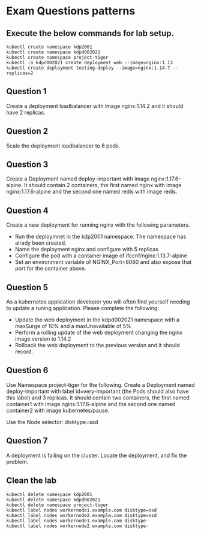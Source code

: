 # Exam Questions patterns

## Execute the below commands for lab setup. 

```
kubectl create namespace kdp2001
kubectl create namespace kdpd002021
kubectl create namespace project-tiger
kubectl -n kdpd002021 create deployment web --image=nginx:1.13
kubectl create deployment testing-deploy --image=nginx:1.14.7 --replicas=2
```

## Question 1

Create a deployment loadbalancer with image nginx:1.14.2 and it should have 2 replicas. 

## Question 2

Scale the deployment loadbalancer to 6 pods.


## Question 3

Create a Deployment named deploy-important with image nginx:1.17.6-alpine. It should contain 2 containers, the first named nginx with image nginx:1.17.6-alpine and the second one named redis with image redis. 


## Question 4

Create a new deployment for running nginx with the following parameters. 
- Run the deploymnet in the kdp2001 namespace. The namespace has alrady been created. 
- Name the deployment nginx and configure with 5 replicas
- Configure the pod with a container image of ifccnf/nginx:1.13.7-alpine
- Set an environment variable of NGINX_Port=8080 and also expose that port for the container above.



## Question 5

As a kubernetes application developer you will often find yourself needing to update a runing application. Please complete the following:
-  Update the web deployment in the kdpd002021 namespace with a maxSurge of 10% and a maxUnavailable of 5%
-  Perform a rolling update of the web deployment changing the nginx image version to 1.14.2
-  Rollback the web deployment to the previous version and it should record.


## Question 6

Use Namespace project-tiger for the following. Create a Deployment named deploy-important with label id=very-important (the Pods should also have this label) and 3 replicas. It should contain two containers, the first named container1 with image nginx:1.17.6-alpine and the second one named container2 with image kubernetes/pause.

Use the Node selector: disktype=ssd

## Question 7

A deployment is failing on the cluster. Locate the deployment, and fix the problem.


## Clean the lab 

```
kubectl delete namespace kdp2001
kubectl delete namespace kdpd002021
kubectl delete namespace project-tiger
kubectl label nodes workernode1.example.com disktype=ssd
kubectl label nodes workernode2.example.com disktype=ssd
kubectl label nodes workernode1.example.com disktype-
kubectl label nodes workernode2.example.com disktype-
```
